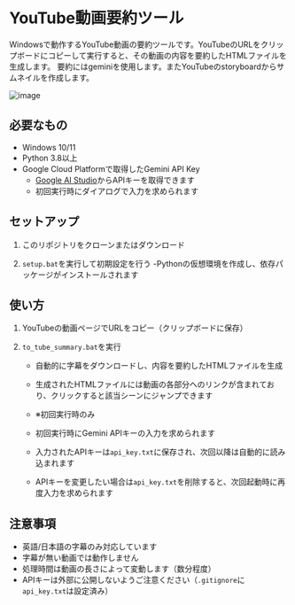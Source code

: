 # YouTube動画要約ツール

Windowsで動作するYouTube動画の要約ツールです。YouTubeのURLをクリップボードにコピーして実行すると、その動画の内容を要約したHTMLファイルを生成します。
要約にはgeminiを使用します。またYouTubeのstoryboardからサムネイルを作成します。

![image](https://github.com/user-attachments/assets/51177fbd-f2d7-4e65-a5b6-998de72b5376)


## 必要なもの

- Windows 10/11
- Python 3.8以上
- Google Cloud Platformで取得したGemini API Key
  - [Google AI Studio](https://aistudio.google.com/app/apikey)からAPIキーを取得できます
  - 初回実行時にダイアログで入力を求められます

## セットアップ

1. このリポジトリをクローンまたはダウンロード

2. `setup.bat`を実行して初期設定を行う
   -Pythonの仮想環境を作成し、依存パッケージがインストールされます


## 使い方

1. YouTubeの動画ページでURLをコピー（クリップボードに保存）

2. `to_tube_summary.bat`を実行
   - 自動的に字幕をダウンロードし、内容を要約したHTMLファイルを生成
   - 生成されたHTMLファイルには動画の各部分へのリンクが含まれており、クリックすると該当シーンにジャンプできます

   - ※初回実行時のみ
   - 初回実行時にGemini APIキーの入力を求められます
   - 入力されたAPIキーは`api_key.txt`に保存され、次回以降は自動的に読み込まれます
   - APIキーを変更したい場合は`api_key.txt`を削除すると、次回起動時に再度入力を求められます
## 注意事項

- 英語/日本語の字幕のみ対応しています
- 字幕が無い動画では動作しません
- 処理時間は動画の長さによって変動します（数分程度）
- APIキーは外部に公開しないようご注意ください（`.gitignore`に`api_key.txt`は設定済み）
